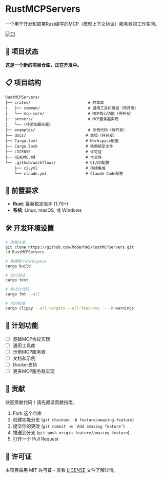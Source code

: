 # RustMCPServers

一个用于开发和部署Rust编写的MCP（模型上下文协议）服务器的工作空间。

[![CI](https://github.com/ModerRAS/RustMCPServers/workflows/CI/badge.svg)](https://github.com/ModerRAS/RustMCPServers/actions)

## 🚀 项目状态

**这是一个新的项目仓库，正在开发中。**

## 📋 项目结构

```
RustMCPServers/
├── crates/                         # 共享库
│   ├── common/                     # 通用工具和类型（待开发）
│   └── mcp-core/                   # MCP核心功能（待开发）
├── servers/                        # MCP服务器实现
│   └── (待添加服务器)
├── examples/                       # 示例代码（待开发）
├── docs/                          # 文档（待开发）
├── Cargo.toml                     # Workspace配置
├── Cargo.lock                     # 依赖锁定文件
├── LICENSE                        # 许可证
├── README.md                      # 本文件
└── .github/workflows/             # CI/CD配置
    ├── ci.yml                     # 持续集成
    └── claude.yml                 # Claude Code配置
```

## 🔧 前置要求

- **Rust**: 最新稳定版本 (1.70+)
- **系统**: Linux, macOS, 或 Windows

## 🛠️ 开发环境设置

```bash
# 克隆仓库
git clone https://github.com/ModerRAS/RustMCPServers.git
cd RustMCPServers

# 构建整个workspace
cargo build

# 运行测试
cargo test

# 格式化代码
cargo fmt --all

# 代码检查
cargo clippy --all-targets --all-features -- -D warnings
```

## 📝 计划功能

- [ ] 基础MCP协议实现
- [ ] 通用工具库
- [ ] 示例MCP服务器
- [ ] 文档和示例
- [ ] Docker支持
- [ ] 更多MCP服务器实现

## 🤝 贡献

欢迎贡献代码！请先阅读贡献指南。

1. Fork 这个仓库
2. 创建功能分支 (`git checkout -b feature/amazing-feature`)
3. 提交你的更改 (`git commit -m 'Add amazing feature'`)
4. 推送到分支 (`git push origin feature/amazing-feature`)
5. 打开一个 Pull Request

## 📄 许可证

本项目采用 MIT 许可证 - 查看 [LICENSE](LICENSE) 文件了解详情。